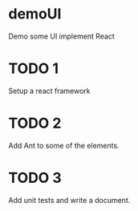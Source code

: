 # demoUI
Demo some UI implement React

# TODO 1 
Setup a react framework

# TODO 2
Add Ant to some of the elements.

# TODO 3
Add unit tests and write a document.